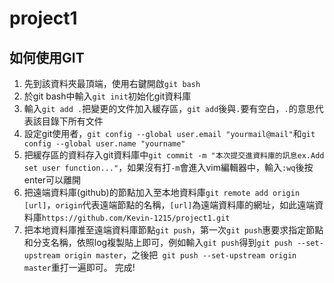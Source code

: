 # project1
## 如何使用GIT
1. 先到該資料夾最頂端，使用右鍵開啟`git bash`
2. 於git bash中輸入`git init`初始化git資料庫
3. 輸入`git add .`把變更的文件加入緩存區，`git add`後與`.`要有空白，`.`的意思代表該目錄下所有文件
4. 設定git使用者，`git config --global user.email "yourmail@mail"`和`git config --global user.name "yourname"`
5. 把緩存區的資料存入git資料庫中`git commit -m "本次提交進資料庫的訊息ex.Add set user function..."`，如果沒有打`-m`會進入vim編輯器中，輸入`:wq`後按enter可以離開
6. 把遠端資料庫(github)的節點加入至本地資料庫`git remote add origin [url]`，`origin`代表遠端節點的名稱，`[url]`為遠端資料庫的網址，如此遠端資料庫`https://github.com/Kevin-1215/project1.git `
7. 把本地資料庫推至遠端資料庫節點`git push`，第一次`git push`惠要求指定節點和分支名稱，依照log複製貼上即可，例如輸入`git push`得到` git push --set-upstream origin master
`，之後把` git push --set-upstream origin master`重打一遍即可。
完成!
